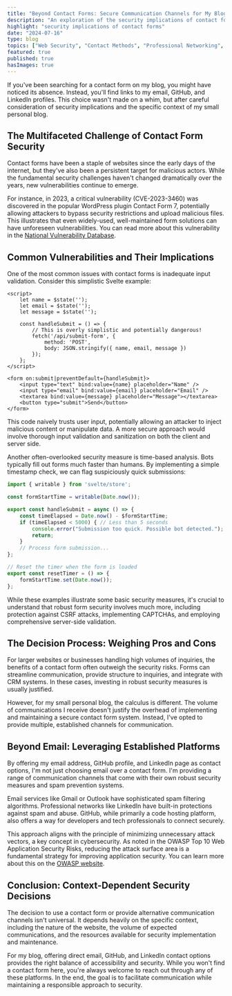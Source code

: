 ```yaml
---
title: "Beyond Contact Forms: Secure Communication Channels for My Blog"
description: "An exploration of the security implications of contact forms and the rationale behind offering multiple, established communication channels for a small personal blog."
highlight: "security implications of contact forms"
date: "2024-07-16"
type: blog
topics: ["Web Security", "Contact Methods", "Professional Networking", "Risk Assessment"]
featured: true
published: true
hasImages: true
---
```


If you've been searching for a contact form on my blog, you might have noticed its absence. Instead, you'll find links to my email, GitHub, and LinkedIn profiles. This choice wasn't made on a whim, but after careful consideration of security implications and the specific context of my small personal blog.

## The Multifaceted Challenge of Contact Form Security

Contact forms have been a staple of websites since the early days of the internet, but they've also been a persistent target for malicious actors. While the fundamental security challenges haven't changed dramatically over the years, new vulnerabilities continue to emerge.

For instance, in 2023, a critical vulnerability (CVE-2023-3460) was discovered in the popular WordPress plugin Contact Form 7, potentially allowing attackers to bypass security restrictions and upload malicious files. This illustrates that even widely-used, well-maintained form solutions can have unforeseen vulnerabilities. You can read more about this vulnerability in the [National Vulnerability Database](https://nvd.nist.gov/vuln/detail/CVE-2023-3460).

## Common Vulnerabilities and Their Implications

One of the most common issues with contact forms is inadequate input validation. Consider this simplistic Svelte example:

```svelte
<script>
    let name = $state('');
    let email = $state('');
    let message = $state('');

    const handleSubmit = () => {
        // This is overly simplistic and potentially dangerous!
        fetch('/api/submit-form', {
            method: 'POST',
            body: JSON.stringify({ name, email, message })
        });
    };
</script>

<form on:submit|preventDefault={handleSubmit}>
    <input type="text" bind:value={name} placeholder="Name" />
    <input type="email" bind:value={email} placeholder="Email" />
    <textarea bind:value={message} placeholder="Message"></textarea>
    <button type="submit">Send</button>
</form>
```

This code naively trusts user input, potentially allowing an attacker to inject malicious content or manipulate data. A more secure approach would involve thorough input validation and sanitization on both the client and server side.

Another often-overlooked security measure is time-based analysis. Bots typically fill out forms much faster than humans. By implementing a simple timestamp check, we can flag suspiciously quick submissions:

```javascript
import { writable } from 'svelte/store';

const formStartTime = writable(Date.now());

export const handleSubmit = async () => {
    const timeElapsed = Date.now() - $formStartTime;
    if (timeElapsed < 5000) { // Less than 5 seconds
        console.error("Submission too quick. Possible bot detected.");
        return;
    }
    // Process form submission...
};

// Reset the timer when the form is loaded
export const resetTimer = () => {
    formStartTime.set(Date.now());
};
```

While these examples illustrate some basic security measures, it's crucial to understand that robust form security involves much more, including protection against CSRF attacks, implementing CAPTCHAs, and employing comprehensive server-side validation.

## The Decision Process: Weighing Pros and Cons

For larger websites or businesses handling high volumes of inquiries, the benefits of a contact form often outweigh the security risks. Forms can streamline communication, provide structure to inquiries, and integrate with CRM systems. In these cases, investing in robust security measures is usually justified.

However, for my small personal blog, the calculus is different. The volume of communications I receive doesn't justify the overhead of implementing and maintaining a secure contact form system. Instead, I've opted to provide multiple, established channels for communication.

## Beyond Email: Leveraging Established Platforms

By offering my email address, GitHub profile, and LinkedIn page as contact options, I'm not just choosing email over a contact form. I'm providing a range of communication channels that come with their own robust security measures and spam prevention systems.

Email services like Gmail or Outlook have sophisticated spam filtering algorithms. Professional networks like LinkedIn have built-in protections against spam and abuse. GitHub, while primarily a code hosting platform, also offers a way for developers and tech professionals to connect securely.

This approach aligns with the principle of minimizing unnecessary attack vectors, a key concept in cybersecurity. As noted in the OWASP Top 10 Web Application Security Risks, reducing the attack surface area is a fundamental strategy for improving application security. You can learn more about this on the [OWASP website](https://owasp.org/Top10/).

## Conclusion: Context-Dependent Security Decisions

The decision to use a contact form or provide alternative communication channels isn't universal. It depends heavily on the specific context, including the nature of the website, the volume of expected communications, and the resources available for security implementation and maintenance.

For my blog, offering direct email, GitHub, and LinkedIn contact options provides the right balance of accessibility and security. While you won't find a contact form here, you're always welcome to reach out through any of these platforms. In the end, the goal is to facilitate communication while maintaining a responsible approach to security.